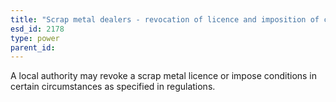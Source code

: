 ```yaml
---
title: "Scrap metal dealers - revocation of licence and imposition of conditions"
esd_id: 2178
type: power
parent_id:  
---
```


A local authority may revoke a scrap metal licence or impose conditions in certain circumstances as specified in regulations.

